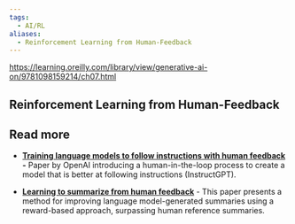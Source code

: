 ```yaml
---
tags:
  - AI/RL
aliases:
  - Reinforcement Learning from Human-Feedback
---
```


https://learning.oreilly.com/library/view/generative-ai-on/9781098159214/ch07.html

## Reinforcement Learning from Human-Feedback



## Read more
- [**Training language models to follow instructions with human feedback**](https://arxiv.org/pdf/2203.02155.pdf) **-** Paper by OpenAI introducing a human-in-the-loop process to create a model that is better at following instructions (InstructGPT).
    
- [**Learning to summarize from human feedback**](https://arxiv.org/pdf/2009.01325.pdf) - This paper presents a method for improving language model-generated summaries using a reward-based approach, surpassing human reference summaries.